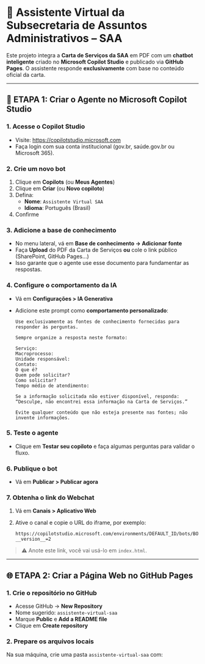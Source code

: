 # 🤖 Assistente Virtual da Subsecretaria de Assuntos Administrativos – SAA

Este projeto integra a **Carta de Serviços da SAA** em PDF com um **chatbot inteligente** criado no **Microsoft Copilot Studio** e publicado via **GitHub Pages**. O assistente responde **exclusivamente** com base no conteúdo oficial da carta.

---

## 🧠 ETAPA 1: Criar o Agente no Microsoft Copilot Studio

### 1. Acesse o Copilot Studio  
- Visite: https://copilotstudio.microsoft.com  
- Faça login com sua conta institucional (gov.br, saúde.gov.br ou Microsoft 365).

### 2. Crie um novo bot  
1. Clique em **Copilots** (ou **Meus Agentes**)  
2. Clique em **Criar** (ou **Novo copiloto**)  
3. Defina:  
   - **Nome**: `Assistente Virtual SAA`  
   - **Idioma**: Português (Brasil)  
4. Confirme  

### 3. Adicione a base de conhecimento  
- No menu lateral, vá em **Base de conhecimento → Adicionar fonte**  
- Faça **Upload** do PDF da Carta de Serviços **ou** cole o link público (SharePoint, GitHub Pages…)  
- Isso garante que o agente use esse documento para fundamentar as respostas.

### 4. Configure o comportamento da IA  
- Vá em **Configurações > IA Generativa**  
- Adicione este prompt como **comportamento personalizado**:

    ```text
    Use exclusivamente as fontes de conhecimento fornecidas para responder às perguntas.

    Sempre organize a resposta neste formato:

    Serviço:  
    Macroprocesso:  
    Unidade responsável:  
    Contato:  
    O que é?  
    Quem pode solicitar?  
    Como solicitar?  
    Tempo médio de atendimento:

    Se a informação solicitada não estiver disponível, responda:
    “Desculpe, não encontrei essa informação na Carta de Serviços.”

    Evite qualquer conteúdo que não esteja presente nas fontes; não invente informações.
    ```

### 5. Teste o agente  
- Clique em **Testar seu copiloto** e faça algumas perguntas para validar o fluxo.

### 6. Publique o bot  
- Vá em **Publicar > Publicar agora**

### 7. Obtenha o link do Webchat  
1. Vá em **Canais > Aplicativo Web**  
2. Ative o canal e copie o URL do iframe, por exemplo:

    ```
    https://copilotstudio.microsoft.com/environments/DEFAULT_ID/bots/BOT_ID/webchat?__version__=2
    ```

> ⚠️ Anote este link, você vai usá-lo em `index.html`.

---

## 🌐 ETAPA 2: Criar a Página Web no GitHub Pages

### 1. Crie o repositório no GitHub  
- Acesse GitHub → **New Repository**  
- Nome sugerido: `assistente-virtual-saa`  
- Marque **Public** e **Add a README file**  
- Clique em **Create repository**

### 2. Prepare os arquivos locais  
Na sua máquina, crie uma pasta `assistente-virtual-saa` com:  
